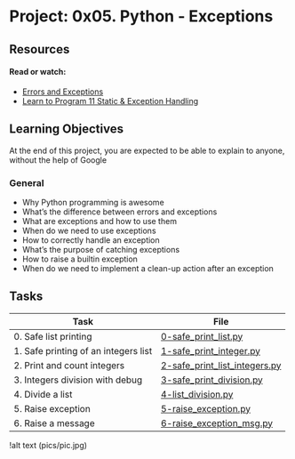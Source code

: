 # Project: 0x05. Python - Exceptions

## Resources

#### Read or watch:

* [Errors and Exceptions](https://docs.python.org/3/tutorial/errors.html)
* [Learn to Program 11 Static & Exception Handling](https://www.youtube.com/watch?v=7vbgD-3s-w4&ab_channel=DerekBanas)
## Learning Objectives
At the end of this project, you are expected to be able to explain to anyone, without the help of Google

### General

* Why Python programming is awesome 
* What’s the difference between errors and exceptions
* What are exceptions and how to use them
* When do we need to use exceptions
* How to correctly handle an exception
* What’s the purpose of catching exceptions
* How to raise a builtin exception
* When do we need to implement a clean-up action after an exception
## Tasks

| Task | File |
| ---- | ---- |
| 0. Safe list printing | [0-safe_print_list.py](./0-safe_print_list.py) |
| 1. Safe printing of an integers list | [1-safe_print_integer.py](./1-safe_print_integer.py) |
| 2. Print and count integers | [2-safe_print_list_integers.py](./2-safe_print_list_integers.py) |
| 3. Integers division with debug | [3-safe_print_division.py](./3-safe_print_division.py) |
| 4. Divide a list | [4-list_division.py](./4-list_division.py) |
| 5. Raise exception | [5-raise_exception.py](./5-raise_exception.py) |
| 6. Raise a message | [6-raise_exception_msg.py](./6-raise_exception_msg.py) |

!alt text (pics/pic.jpg)


